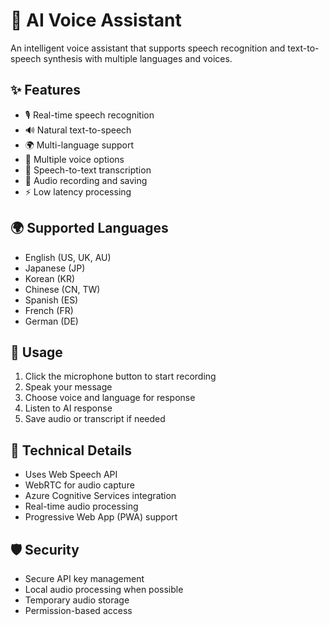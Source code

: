 # 🎤 AI Voice Assistant

An intelligent voice assistant that supports speech recognition and text-to-speech synthesis with multiple languages and voices.

## ✨ Features

- 🎙️ Real-time speech recognition
- 🔊 Natural text-to-speech
- 🌍 Multi-language support
- 👥 Multiple voice options
- 📝 Speech-to-text transcription
- 💾 Audio recording and saving
- ⚡ Low latency processing

## 🌍 Supported Languages

- English (US, UK, AU)
- Japanese (JP)
- Korean (KR)
- Chinese (CN, TW)
- Spanish (ES)
- French (FR)
- German (DE)

## 🚀 Usage

1. Click the microphone button to start recording
2. Speak your message
3. Choose voice and language for response
4. Listen to AI response
5. Save audio or transcript if needed

## 🔧 Technical Details

- Uses Web Speech API
- WebRTC for audio capture
- Azure Cognitive Services integration
- Real-time audio processing
- Progressive Web App (PWA) support

## 🛡️ Security

- Secure API key management
- Local audio processing when possible
- Temporary audio storage
- Permission-based access
